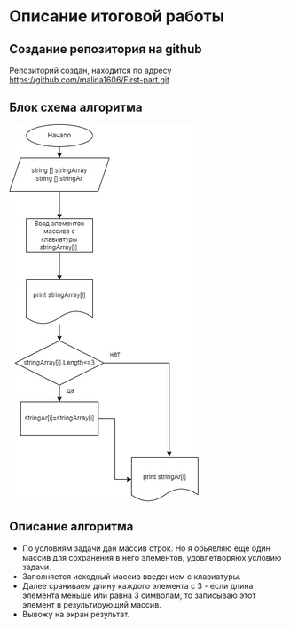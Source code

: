 # Описание итоговой работы #

## Создание репозитория на github
Репозиторий создан, находится по адресу https://github.com/malina1606/First-part.git

## Блок схема алгоритма 
![Схема](pic.jpg)

## Описание алгоритма

* По условиям задачи дан массив строк. Но я обьявляю еще один массив для сохранения в него элементов, удовлетворяюх условию задачи.
* Заполняется исходный массив введением с клавиатуры.
* Далее сраниваем длину каждого элемента с 3 - если длина элемента меньше или равна 3 символам, то записываю этот элемент в результирующий массив.
* Вывожу на экран результат.